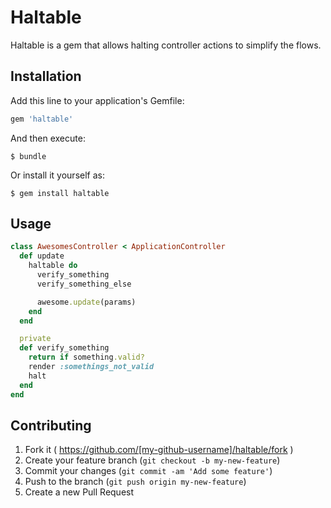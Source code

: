 # Haltable

Haltable is a gem that allows halting controller actions to simplify the flows.

## Installation

Add this line to your application's Gemfile:

```ruby
gem 'haltable'
```

And then execute:

    $ bundle

Or install it yourself as:

    $ gem install haltable

## Usage

```ruby
class AwesomesController < ApplicationController
  def update
    haltable do
      verify_something
      verify_something_else

      awesome.update(params)
    end
  end

  private
  def verify_something
    return if something.valid?
    render :somethings_not_valid
    halt
  end
end
```

## Contributing

1. Fork it ( https://github.com/[my-github-username]/haltable/fork )
2. Create your feature branch (`git checkout -b my-new-feature`)
3. Commit your changes (`git commit -am 'Add some feature'`)
4. Push to the branch (`git push origin my-new-feature`)
5. Create a new Pull Request
